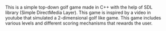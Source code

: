 This is a simple top-down golf game made in C++ with the help of SDL library (Simple DirectMedia Layer).
This game is inspired by a video in youtube that simulated a 2-dimensional golf like game. 
This game includes various levels and different scoring mechanisms that rewards the user.
